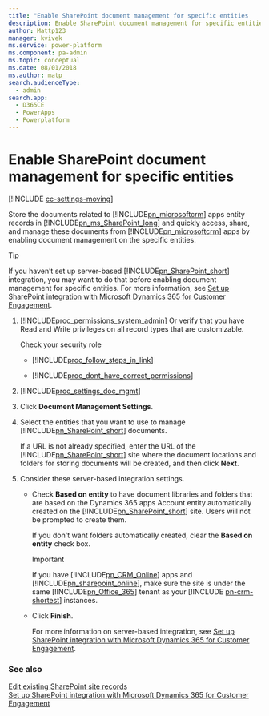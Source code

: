 ```yaml
---
title: "Enable SharePoint document management for specific entities   | MicrosoftDocs"
description: Enable SharePoint document management for specific entities
author: Mattp123
manager: kvivek
ms.service: power-platform
ms.component: pa-admin
ms.topic: conceptual
ms.date: 08/01/2018
ms.author: matp
search.audienceType: 
  - admin
search.app: 
  - D365CE
  - PowerApps
  - Powerplatform
---
```

# Enable SharePoint document management for specific entities

[!INCLUDE [cc-settings-moving](../includes/cc-settings-moving.md)] 

Store the documents related to [!INCLUDE[pn_microsoftcrm](../includes/pn-dynamics-crm.md)] apps entity records in [!INCLUDE[pn_ms_SharePoint_long](../includes/pn-ms-sharepoint-long.md)] and quickly access, share, and manage these documents from [!INCLUDE[pn_microsoftcrm](../includes/pn-dynamics-crm.md)] apps by enabling document management on the specific entities.  
  
> [!TIP]
>  If you haven’t set up server-based [!INCLUDE[pn_SharePoint_short](../includes/pn-sharepoint-short.md)] integration, you may want to do that before enabling document management for specific entities. For more information, see [Set up SharePoint integration with Microsoft Dynamics 365 for Customer Engagement](set-up-sharepoint-integration.md).  
  
1. [!INCLUDE[proc_permissions_system_admin](../includes/proc-permissions-system-admin.md)] Or verify that you have Read and Write privileges on all record types that are customizable.  
  
    Check your security role  
  
   - [!INCLUDE[proc_follow_steps_in_link](../includes/proc-follow-steps-in-link.md)]  
  
   - [!INCLUDE[proc_dont_have_correct_permissions](../includes/proc-dont-have-correct-permissions.md)]  
  
2. [!INCLUDE[proc_settings_doc_mgmt](../includes/proc-settings-doc-mgmt.md)]  
  
3. Click **Document Management Settings**.  
  
4. Select the entities that you want to use to manage [!INCLUDE[pn_SharePoint_short](../includes/pn-sharepoint-short.md)] documents.  
  
    If a URL is not already specified, enter the URL of the [!INCLUDE[pn_SharePoint_short](../includes/pn-sharepoint-short.md)] site where the document locations and folders for storing documents will be created, and then click **Next**.  
  
5. Consider these server-based integration settings.
  
   - Check **Based on entity** to have  document libraries and folders that are based on the Dynamics 365 apps Account entity automatically  created on the [!INCLUDE[pn_SharePoint_short](../includes/pn-sharepoint-short.md)] site. Users will not be prompted to create them.  
  
      If you don't want folders automatically created, clear the **Based on entity** check box.  
   
     > [!IMPORTANT]
     >  If you have [!INCLUDE[pn_CRM_Online](../includes/pn-crm-online.md)] apps and [!INCLUDE[pn_sharepoint_online](../includes/pn-sharepoint-online.md)], make sure the site is under the same [!INCLUDE[pn_Office_365](../includes/pn-office-365.md)] tenant as your [!INCLUDE [pn-crm-shortest](../includes/pn-crm-shortest.md)] instances.  
      
   - Click **Finish**.  
  
      For more information on server-based integration, see [Set up SharePoint integration with Microsoft Dynamics 365 for Customer Engagement](set-up-sharepoint-integration.md).  
  
<!--    If you don't use server-based integration  
  
   - If you want the document libraries and folders to be created, specify a valid [!INCLUDE[pn_SharePoint_short](../includes/pn-sharepoint-short.md)] site URL, and make sure the [!INCLUDE[pn_SharePoint_short](../includes/pn-sharepoint-short.md)] site  has the [!INCLUDE[pn_crm_list_component_sharepoint_server](../includes/pn-crm-list-component-sharepoint-server.md)] installed. Note, this will also work if you specify a [!INCLUDE[pn_sharepoint_online](../includes/pn-sharepoint-online.md)] site URL.  
  
     > [!NOTE]
     >  The list component has been deprecated as of [!INCLUDE[pn_crm_online_2015_update_1](../includes/pn-crm-online-2015-update-1.md)]. For information on converting from the List Component, see [Switching from the list component or changing the deployment](switching-list-component-changing-deployment.md).  
  
   - The remaining steps assume that the specified site is on [!INCLUDE[pn_sharepoint_server_2010](../includes/pn-sharepoint-server-2010.md)] or [!INCLUDE[pn_sharepoint_server_2013](../includes/pn-sharepoint-server-2013.md)] and the site collection for this site has the [!INCLUDE[pn_list_component_short](../includes/pn-list-component-short.md)] installed.  
  
     By default, a folder for each record is created under the corresponding document library for the entity. For example, for an opportunity record “100 Bikes”, a document library “opportunity” is created, and in it, a folder “100 Bikes\<entityGUID>” is created. The path is ../opportunity/100 Bikes\<entityGUID>.  
  
6. To have the folders created under the parent account or contact, select the **Based on entity** check box. In the list next to the check box, choose **Account** or **Contact**.  
  
    When you select this option, the folders are created under the related account or contact folder.  
  
    The structure is:.../account/Margie's Travel/opportunity/100 Bikes\<entityGUID> where “account” is the document library for the referenced entity that you selected from the list, and “Margie's Travel” is the folder for the referenced record of the selected entity, which in this case it the `Opportunity` entity.  
  
7. Click **Next**.  
  
   [!INCLUDE[pn_microsoftcrm](../includes/pn-dynamics-crm.md)] apps create document libraries for the selected entities on [!INCLUDE[pn_SharePoint_short](../includes/pn-sharepoint-short.md)]. [!INCLUDE[pn_microsoftcrm](../includes/pn-dynamics-crm.md)] apps also create the corresponding document location records that contain the links to these document libraries. The **Document Management Settings** wizard shows the creation status of the document libraries.  -->
  
### See also  
 [Edit existing SharePoint site records](../admin/edit-existing-sharepoint-site-records.md)   
 [Set up SharePoint integration with Microsoft Dynamics 365 for Customer Engagement](set-up-sharepoint-integration.md)

